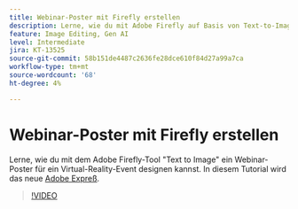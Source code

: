 ```yaml
---
title: Webinar-Poster mit Firefly erstellen
description: Lerne, wie du mit Adobe Firefly auf Basis von Text-to-Image ein Webinar-Poster für ein Virtual-Reality-Event designen kannst.
feature: Image Editing, Gen AI
level: Intermediate
jira: KT-13525
source-git-commit: 58b151de4487c2636fe28dce610f84d27a99a7ca
workflow-type: tm+mt
source-wordcount: '68'
ht-degree: 4%

---
```


# Webinar-Poster mit Firefly erstellen

Lerne, wie du mit dem Adobe Firefly-Tool &quot;Text to Image&quot; ein Webinar-Poster für ein Virtual-Reality-Event designen kannst. In diesem Tutorial wird das neue [Adobe Expreß](https://www.adobe.com/express/).

>[!VIDEO](https://video.tv.adobe.com/v/3420810?quality=12&learn=on&hidetitle=true)